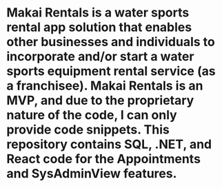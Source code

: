 # Makai Rentals is a water sports rental app solution that enables other businesses and individuals to incorporate and/or start a water sports equipment rental service (as a franchisee). Makai Rentals is an MVP, and due to the proprietary nature of the code, I can only provide code snippets. This repository contains SQL, .NET, and React code for the Appointments and SysAdminView features.
